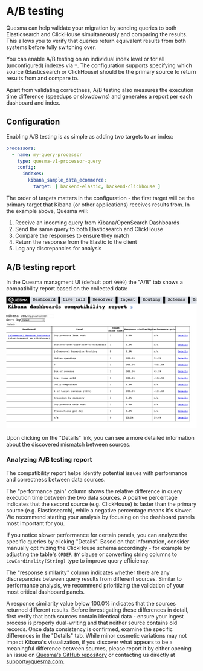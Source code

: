# A/B testing

Quesma can help validate your migration by sending queries to both Elasticsearch and ClickHouse simultaneously and comparing the results. This allows you to verify that queries return equivalent results from both systems before fully switching over.

You can enable A/B testing on an individual index level or for all (unconfigured) indexes via `*`. The configuration supports specifying which source (Elasticsearch or ClickHouse) should be the primary source to return results from and compare to.

Apart from validating correctness, A/B testing also measures the execution time difference (speedups or slowdowns) and generates a report per each dashboard and index.

## Configuration

Enabling A/B testing is as simple as adding two targets to an index:

```yaml
processors:
  - name: my-query-processor
    type: quesma-v1-processor-query
    config:
      indexes:
        kibana_sample_data_ecommerce:
          target: [ backend-elastic, backend-clickhouse ]
```

The order of targets matters in the configuration - the first target will be the primary target that Kibana (or other applications) receives results from. In the example above, Quesma will:

1. Receive an incoming query from Kibana/OpenSearch Dashboards
2. Send the same query to both Elasticsearch and ClickHouse 
3. Compare the responses to ensure they match
4. Return the response from the Elastic to the client
5. Log any discrepancies for analysis

## A/B testing report

In the Quesma managment UI (default port `9999`) the "A/B" tab shows a compatibility report based on the collected data:

![Kibana dashboards compatibility report](./public/quesma-ab/ab-1.png)

Upon clicking on the "Details" link, you can see a more detailed information about the discovered mismatch between sources.

### Analyzing A/B testing report

The compatibility report helps identify potential issues with performance and correctness between data sources.

The "performance gain" column shows the relative difference in query execution time between the two data sources. A positive percentage indicates that the second source (e.g. ClickHouse) is faster than the primary source (e.g. Elasticsearch), while a negative percentage means it's slower. We recommend starting your analysis by focusing on the dashboard panels most important for you. 

If you notice slower performance for certain panels, you can analyze the specific queries by clicking "Details". Based on that information, consider manually optimizing the ClickHouse schema accordingly - for example by adjusting the table's `ORDER BY` clause or converting string columns to `LowCardinality(String)` type to improve query efficiency.

The "response similarity" column indicates whether there are any discrepancies between query results from different sources. Similar to performance analysis, we recommend prioritizing the validation of your most critical dashboard panels.

A response similarity value below 100.0% indicates that the sources returned different results. Before investigating these differences in detail, first verify that both sources contain identical data - ensure your ingest process is properly dual-writing and that neither source contains old records. Once data consistency is confirmed, examine the specific differences in the "Details" tab. While minor cosmetic variations may not impact Kibana's visualization, if you discover what appears to be a meaningful difference between sources, please report it by either opening an issue on [Quesma's GitHub repository](https://github.com/QuesmaOrg/quesma/issues/new) or contacting us directly at support@quesma.com.